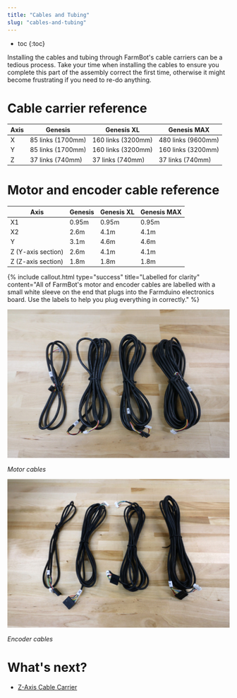 ```yaml
---
title: "Cables and Tubing"
slug: "cables-and-tubing"
---
```


* toc
{:toc}

Installing the cables and tubing through FarmBot's cable carriers can be a tedious process. Take your time when installing the cables to ensure you complete this part of the assembly correct the first time, otherwise it might become frustrating if you need to re-do anything.

# Cable carrier reference

|Axis                          |Genesis                       |Genesis XL                    |Genesis MAX                   |
|------------------------------|------------------------------|------------------------------|------------------------------|
|X                             |85 links (1700mm)             |160 links (3200mm)            |480 links (9600mm)
|Y                             |85 links (1700mm)             |160 links (3200mm)            |160 links (3200mm)
|Z                             |37 links (740mm)              |37 links (740mm)              |37 links (740mm)

# Motor and encoder cable reference

|Axis                          |Genesis                       |Genesis XL                    |Genesis MAX                   |
|------------------------------|------------------------------|------------------------------|------------------------------|
|X1                            |0.95m                         |0.95m                         |0.95m
|X2                            |2.6m                          |4.1m                          |4.1m
|Y                             |3.1m                          |4.6m                          |4.6m
|Z (Y-axis section)            |2.6m                          |4.1m                          |4.1m
|Z (Z-axis section)            |1.8m                          |1.8m                          |1.8m

{%
include callout.html
type="success"
title="Labelled for clarity"
content="All of FarmBot's motor and encoder cables are labelled with a small white sleeve on the end that plugs into the Farmduino electronics board. Use the labels to help you plug everything in correctly."
%}

![v1.3-motor-cables](_images/v1.3-motor-cables.jpg)

_Motor cables_

![v1.3-encoder-cables](_images/v1.3-encoder-cables.jpg)

_Encoder cables_

# What's next?

 * [Z-Axis Cable Carrier](cables-and-tubing/z-axis-cable-carrier.md)
